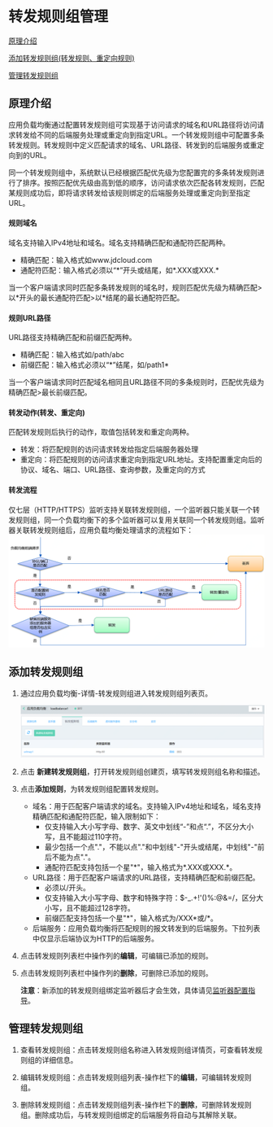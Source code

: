 # 转发规则组管理

[原理介绍](urlmap-management#user-content-1)

[添加转发规则组(转发规则、重定向规则)](urlmap-management#user-content-2)

[管理转发规则组](urlmap-management#user-content-3)

## 原理介绍
<div id="user-content-1"></div>

应用负载均衡通过配置转发规则组可实现基于访问请求的域名和URL路径将访问请求转发给不同的后端服务处理或重定向到指定URL。一个转发规则组中可配置多条转发规则。转发规则中定义匹配请求的域名、URL路径、转发到的后端服务或重定向到的URL。

同一个转发规则组中，系统默认已经根据匹配优先级为您配置完的多条转发规则进行了排序。按照匹配优先级由高到低的顺序，访问请求依次匹配各转发规则，匹配某规则成功后，即将请求转发给该规则绑定的后端服务处理或重定向到至指定URL。

#### 规则域名

域名支持输入IPv4地址和域名。域名支持精确匹配和通配符匹配两种。

- 精确匹配：输入格式如www.jdcloud.com
- 通配符匹配：输入格式必须以“\*”开头或结尾，如\*.XXX或XXX.\*

当一个客户端请求同时匹配多条转发规则的域名时，规则匹配优先级为精确匹配>以\*开头的最长通配符匹配>以\*结尾的最长通配符匹配。

#### 规则URL路径

URL路径支持精确匹配和前缀匹配两种。

- 精确匹配：输入格式如/path/abc
- 前缀匹配：输入格式必须以“\*”结尾，如/path1\*

当一个客户端请求同时匹配域名相同且URL路径不同的多条规则时，匹配优先级为精确匹配>最长前缀匹配。

#### 转发动作(转发、重定向)

匹配转发规则后执行的动作，取值包括转发和重定向两种。

- 转发：将匹配规则的访问请求转发给指定后端服务器处理
- 重定向：将匹配规则的访问请求重定向到指定URL地址。支持配置重定向后的协议、域名、端口、URL路径、查询参数，及重定向的方式

#### 转发流程

仅七层（HTTP/HTTPS）监听支持关联转发规则组，一个监听器只能关联一个转发规则组，同一个负载均衡下的多个监听器可以复用关联同一个转发规则组。监听器关联转发规则组后，应用负载均衡处理请求的流程如下：
![转发规则组列表页](../../../../image/Networking/ALB/ALB-urlmap1.png)

## 添加转发规则组
<div id="user-content-2"></div>

1. 通过应用负载均衡-详情-转发规则组进入转发规则组列表页。

	![转发规则组列表页](../../../../image/Networking/ALB/ALB-urlmap2.png)

2. 点击 **新建转发规则组**，打开转发规则组创建页，填写转发规则组名称和描述。

3. 点击**添加规则**，为转发规则组配置转发规则。
    - 域名：用于匹配客户端请求的域名。支持输入IPv4地址和域名，域名支持精确匹配和通配符匹配，输入限制如下：
      - 仅支持输入大小写字母、数字、英文中划线“-”和点“.”，不区分大小写，且不能超过110字符。
      - 最少包括一个点"."，不能以点"."和中划线"-"开头或结尾，中划线"-"前后不能为点"."。
      - 通配符匹配支持包括一个星"*"，输入格式为\*.XXX或XXX.\*。
    - URL路径：用于匹配客户端请求的URL路径，支持精确匹配和前缀匹配。
      - 必须以/开头。
      - 仅支持输入大小写字母、数字和特殊字符：$-_.+!'()%:@&=/，区分大小写，且不能超过128字符。
      - 前缀匹配支持包括一个星"*"，输入格式为/XXX\*或/\*。
    - 后端服务：应用负载均衡将匹配规则的报文转发到的后端服务。下拉列表中仅显示后端协议为HTTP的后端服务。

4. 点击转发规则列表栏中操作列的**编辑**，可编辑已添加的规则。

5. 点击转发规则列表栏中操作列的**删除**，可删除已添加的规则。

      **注意**：新添加的转发规则组绑定监听器后才会生效，具体请见[监听器配置指导](Listener-Management.md)。

## 管理转发规则组
<div id="user-content-3"></div>

1. 查看转发规则组：点击转发规则组名称进入转发规则组详情页，可查看转发规则组的详细信息。

1. 编辑转发规则组：点击转发规则组列表-操作栏下的**编辑**，可编辑转发规则组。

1. 删除转发规则组：点击转发规则组列表-操作栏下的**删除**，可删除转发规则组。删除成功后，与转发规则组绑定的后端服务将自动与其解除关联。		
